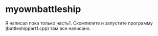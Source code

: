 # myownbattleship
Я написал пока только часть1.
Cкомпилите и запустите программу (battleshippart1.cpp) там все написано.
